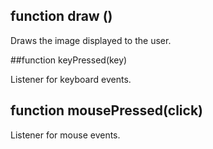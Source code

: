 ## function draw ()

Draws the image displayed to the user.

##function keyPressed(key)

Listener for keyboard events.

## function mousePressed(click)

Listener for mouse events.
